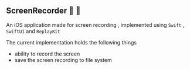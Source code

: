 ## ScreenRecorder :tada: :rocket:
An iOS application made for screen recording , implemented using `Swift` , `SwiftUI` and `ReplayKit`

The current implementation holds the following things
- ability to record the screen
- save the screen recording to file system
